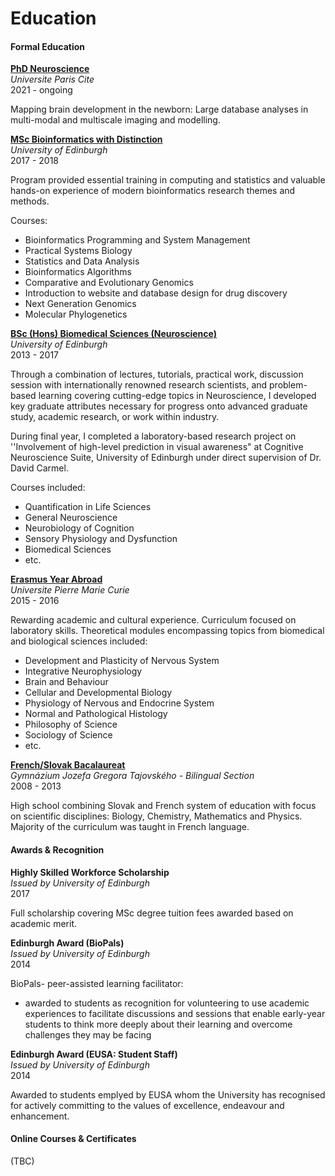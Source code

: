 # Education 

#### Formal Education

[**PhD Neuroscience**](http://www.ifd.upmc.fr/fr/le-doctorat-a-l-upmc/les-ecoles-doctorales/cerveau-cognition-comportement-3c-ed-158.html)<br>
*Universite Paris Cite*<br>
2021 - ongoing<br>

Mapping brain development in the newborn: Large database analyses in multi-modal and multiscale imaging and modelling.<br>
<!---Testing here 
<a href="http://www.ifd.upmc.fr/fr/le-doctorat-a-l-upmc/les-ecoles-doctorales/cerveau-cognition-comportement-3c-ed-158.html" style="color: magenta;">**PhD Neuroscience**</a>

-->


[**MSc Bioinformatics with Distinction**](https://www.ed.ac.uk/studying/postgraduate/degrees/index.php?r=site/view&edition=2022&id=2)<br> 
*University of Edinburgh*<br>
2017 - 2018<br>

Program provided essential training in computing and statistics and valuable hands-on experience of modern bioinformatics research themes and methods.<br>

Courses:
- Bioinformatics Programming and System Management
- Practical Systems Biology
- Statistics and Data Analysis
- Bioinformatics Algorithms
- Comparative and Evolutionary Genomics
- Introduction to website and database design for drug discovery
- Next Generation Genomics
- Molecular Phylogenetics

[**BSc (Hons) Biomedical Sciences (Neuroscience)**](https://www.ed.ac.uk/biomedical-sciences/undergraduate-studying/biomedical-sciences-programmes/neuroscience)<br>
*University of Edinburgh*<br>
2013 - 2017<br>

Through a combination of lectures, tutorials, practical work, discussion session with internationally renowned research scientists, and problem-based learning covering cutting-edge topics in Neuroscience, I developed key graduate attributes necessary for progress onto advanced graduate study, academic research, or work within industry.<br>

During final year, I completed a laboratory-based research project on ''Involvement of high-level prediction in visual awareness" at Cognitive Neuroscience Suite, University of Edinburgh under direct supervision of Dr. David Carmel.<br> 

Courses included:
- Quantification in Life Sciences
- General Neuroscience
- Neurobiology of Cognition
- Sensory Physiology and Dysfunction
- Biomedical Sciences 
- etc.

[**Erasmus Year Abroad**](https://sciences.sorbonne-universite.fr/formation-sciences/licences/licences-generales-l2-l3/licence-sciences-de-la-vie)<br>
*Universite Pierre Marie Curie*<br>
2015 - 2016<br>

Rewarding academic and cultural experience. Curriculum focused on laboratory skills. Theoretical modules encompassing topics from biomedical and biological sciences included:<br>

- Development and Plasticity of Nervous System
- Integrative Neurophysiology
- Brain and Behaviour
- Cellular and Developmental Biology
- Physiology of Nervous and Endocrine System
- Normal and Pathological Histology
- Philosophy of Science
- Sociology of Science
- etc.

[**French/Slovak Bacalaureat**](https://gjgt.sk/bs/)<br>
*Gymnázium Jozefa Gregora Tajovského - Bilingual Section*<br>
2008 - 2013<br>

High school combining Slovak and French system of education with focus on scientific disciplines: Biology, Chemistry, Mathematics and Physics. Majority of the curriculum was taught in French language. 

#### Awards & Recognition

**Highly Skilled Workforce Scholarship**<br>
*Issued by University of Edinburgh*<br>
2017<br>

Full scholarship covering MSc degree tuition fees awarded based on academic merit.

**Edinburgh Award (BioPals)**<br>
*Issued by University of Edinburgh*<br>
2014<br>

BioPals- peer-assisted learning facilitator:<br>
- awarded to students as recognition for volunteering to use academic experiences to facilitate discussions and sessions that enable early-year students to think more deeply about their learning and overcome challenges they may be facing

**Edinburgh Award (EUSA: Student Staff)**<br>
*Issued by University of Edinburgh*<br>
2014<br>

Awarded to students emplyed by EUSA whom the University has recognised for actively committing to
the values of excellence, endeavour and enhancement.


#### Online Courses & Certificates
(TBC)
